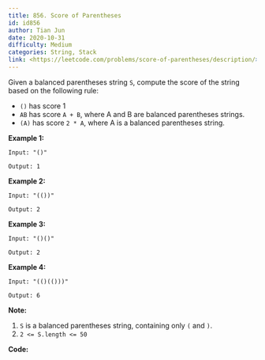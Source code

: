 ```yaml
---
title: 856. Score of Parentheses
id: id856
author: Tian Jun
date: 2020-10-31
difficulty: Medium
categories: String, Stack
link: <https://leetcode.com/problems/score-of-parentheses/description/>
---
```


Given a balanced parentheses string `S`, compute the score of the string based
on the following rule:

  * `()` has score 1
  * `AB` has score `A + B`, where A and B are balanced parentheses strings.
  * `(A)` has score `2 * A`, where A is a balanced parentheses string.



**Example 1:**
            
	Input: "()"    
	Output: 1    

**Example 2:**
            
	Input: "(())"    
	Output: 2    

**Example 3:**
            
	Input: "()()"    
	Output: 2    

**Example 4:**
            
	Input: "(()(()))"    
	Output: 6    



**Note:**

  1. `S` is a balanced parentheses string, containing only `(` and `)`.
  2. `2 <= S.length <= 50`


**Code:**
